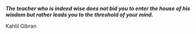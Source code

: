 _**The teacher who is indeed wise does not bid you to enter the house of his wisdom but rather leads you to the threshold of your mind.**_

Kahlil Gibran